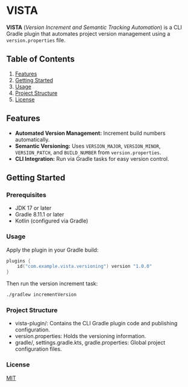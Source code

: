 # VISTA

**VISTA** (*Version Increment and Semantic Tracking Automation*) is a CLI Gradle plugin that automates project version management using a `version.properties` file.

## **Table of Contents**

1. [Features](#features)
2. [Getting Started](#getting-started)
3. [Usage](#usage)
4. [Project Structure](#project-structure)
5. [License](#license)

## Features

- **Automated Version Management:** Increment build numbers automatically.
- **Semantic Versioning:** Uses `VERSION_MAJOR`, `VERSION_MINOR`, `VERSION_PATCH`, and `BUILD_NUMBER` from `version.properties`.
- **CLI Integration:** Run via Gradle tasks for easy version control.

## Getting Started

### Prerequisites

- JDK 17 or later
- Gradle 8.11.1 or later
- Kotlin (configured via Gradle)

### Usage

Apply the plugin in your Gradle build:

```kotlin
plugins {
    id("com.example.vista.versioning") version "1.0.0"
}
```

Then run the version increment task:

```bash
./gradlew incrementVersion
```

### Project Structure

- vista-plugin/: Contains the CLI Gradle plugin code and publishing configuration.
- version.properties: Holds the versioning information.
- gradle/, settings.gradle.kts, gradle.properties: Global project configuration files.

### License

[MIT](https://github.com/theaniketraj/VISTA/blob/main/LICENSE)